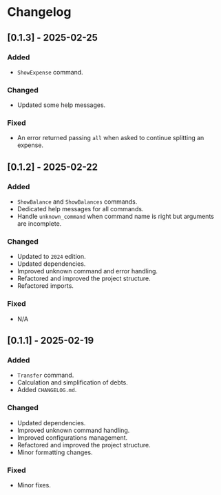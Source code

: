 # Changelog

## [0.1.3] - 2025-02-25
### Added
- `ShowExpense` command.

### Changed
- Updated some help messages.

### Fixed
- An error returned passing `all` when asked to continue splitting an expense.

## [0.1.2] - 2025-02-22
### Added
- `ShowBalance` and `ShowBalances` commands.
- Dedicated help messages for all commands.
- Handle `unknown_command` when command name is right but arguments are incomplete.

### Changed
- Updated to `2024` edition.
- Updated dependencies.
- Improved unknown command and error handling.
- Refactored and improved the project structure.
- Refactored imports.

### Fixed
- N/A

## [0.1.1] - 2025-02-19
### Added
- `Transfer` command.
- Calculation and simplification of debts.
- Added `CHANGELOG.md`.

### Changed
- Updated dependencies.
- Improved unknown command handling.
- Improved configurations management.
- Refactored and improved the project structure.
- Minor formatting changes.

### Fixed
- Minor fixes.
